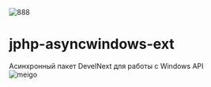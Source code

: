 ![888](https://github.com/meigoc/jphp-asyncwindows-ext/assets/73817505/a7c9c524-21d7-46b1-b3f2-a6d72d413c3c)
# jphp-asyncwindows-ext
Асинхронный пакет DevelNext для работы с Windows API <br>
![meigo](https://github.com/meigoc/jphp-asyncwindows-ext/assets/73817505/82d7a902-510a-4d7d-bea1-32c4c1f68755)
